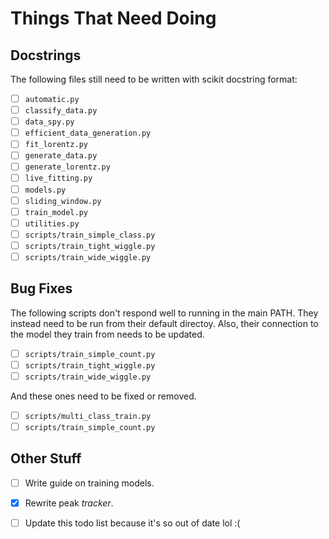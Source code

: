 # Things That Need Doing

## Docstrings

The following files still need to be written with scikit docstring format:
 - [ ] `automatic.py`
 - [ ] `classify_data.py`
 - [ ] `data_spy.py`
 - [ ] `efficient_data_generation.py`
 - [ ] `fit_lorentz.py`
 - [ ] `generate_data.py`
 - [ ] `generate_lorentz.py`
 - [ ] `live_fitting.py`
 - [ ] `models.py`
 - [ ] `sliding_window.py`
 - [ ] `train_model.py`
 - [ ] `utilities.py`
 - [ ] `scripts/train_simple_class.py`
 - [ ] `scripts/train_tight_wiggle.py`
 - [ ] `scripts/train_wide_wiggle.py`

 ## Bug Fixes

 The following scripts don't respond well to running in the main PATH. They instead need to be run from their default directoy. Also, their connection to the model they train from needs to be updated.
 - [ ] `scripts/train_simple_count.py`
 - [ ] `scripts/train_tight_wiggle.py`
 - [ ] `scripts/train_wide_wiggle.py`

 And these ones need to be fixed or removed.
 - [ ] `scripts/multi_class_train.py`
 - [ ] `scripts/train_simple_count.py`

 ## Other Stuff
 - [ ] Write guide on training models.
 - [x] Rewrite peak _tracker_.
 - [ ] Update this todo list because it's so out of date lol :(

